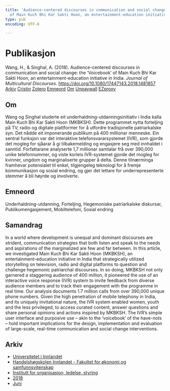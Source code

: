 ```yaml
---
title: 'Audience-centered discourses in communication and social change: the ‘Voicebook’
  of Main Kuch Bhi Kar Sakti Hoon, an entertainment-education initiative in India'
type: pub
encoding: UTF-8

---
```

<h1>Publikasjon</h1>
<article id="csl-bib-container-FHZ3NMJX" class="csl-bib-container">
  <div class="csl-bib-body"> <div class="csl-entry">Wang, H., &#38; Singhal, A. (2018). Audience-centered discourses in communication and social change: the ‘Voicebook’ of Main Kuch Bhi Kar Sakti Hoon, an entertainment-education initiative in India. <i>Journal of Multicultural Discourses</i>. <a href="https://doi.org/10.1080/17447143.2018.1481857">https://doi.org/10.1080/17447143.2018.1481857</a></div> </div>
  <div class="csl-bib-buttons">
    <a href="#taxonomy-article-FHZ3NMJX" alt="archive" class="csl-bib-button">Arkiv</a>
    <a href="https://app.cristin.no/results/show.jsf?id=1593280" alt="Cristin" class="csl-bib-button">Cristin</a>
    <a href="http://zotero.org/groups/5881554/items/FHZ3NMJX" alt="Zotero" class="csl-bib-button">Zotero</a>
    <a href="#keywords-article-FHZ3NMJX" alt="keywords" class="csl-bib-button">Emneord</a>
    <a href="#about-article-FHZ3NMJX" alt="about_pub" class="csl-bib-button">Om</a>
    <a href="https://doi.org/10.1080/17447143.2018.1481857" alt="Unpaywall" class="csl-bib-button">Unpaywall</a>
    <a href="https://doi.org/10.1080/17447143.2018.1481857" alt="EZproxy" class="csl-bib-button">EZproxy</a>
  </div>
  <div id="csl-bib-meta-container-FHZ3NMJX"></div>
</article>
<div id="csl-bib-meta-FHZ3NMJX" class="csl-bib-meta">
  <article id="about-article-FHZ3NMJX" class="about_pub-article">
    <h1>Om</h1>
    Wang og Singhal studerte eit underhaldning-utdanningsinitiativ i India kalla Main Kuch Bhi Kar Sakti Hoon (MKBKSH). Dette programmet nytta forteljing på TV, radio og digitale plattformer for å utfordre tradisjonelle patriarkalske syn. Det nådde eit imponerande publikum på 400 millionar menneske. Ein sentral funksjon var det interaktive telefonsvararsystemet (IVR), som gjorde det mogleg for sjåarar å gi tilbakemelding og engasjere seg med innhaldet i sanntid. Forfattarane analyserte 1,7 millionar samtalar frå over 390,000 unike telefonnummer, og viste korleis IVR-systemet gjorde det mogleg for kvinner, ungdom og marginaliserte grupper å delta. Denne tilnærminga framhevar potensialet til enkel, tilgjengeleg teknologi for å fremje kommunikasjon og sosial endring, og gjer det lettare for underrepresenterte stemmer å bli høyrde og involverte.
  </article>
  <article id="keywords-article-FHZ3NMJX" class="keywords-article">
    <h1>Emneord</h1>
    Underhaldning-utdanning, Forteljing, Hegemoniske patriarkalske diskursar, Publikumengasjement, Mobiltelefoni, Sosial endring
  </article>
  <article id="abstract-article-FHZ3NMJX" class="abstract-article">
    <h1>Samandrag</h1>
    In a world where development is unequal and dominant discourses are strident, communication strategies that both listen and speak to the needs and aspirations of the marginalized are few and far between. In this article, we investigated Main Kuch Bhi Kar Sakti Hoon (MKBKSH), an entertainment-education initiative in India that strategically utilized storytelling on television, radio and digital platforms to question and challenge hegemonic patriarchal discourses. In so doing, MKBKSH not only garnered a staggering audience of 400 million, it pioneered the use of an interactive voice response (IVR) system to invite feedback from diverse audience members and to track their engagement with the programme in real time. Our analysis documents 1.7 million calls from over 390,000 unique phone numbers. Given the high penetration of mobile telephony in India, and its uniquely invitational nature, the IVR system enabled women, youth and the less privileged, to access curated content, answer questions and share personal opinions and actions inspired by MKBKSH. The IVR’s simple user interface and purposive use – akin to the ‘voicebook’ of the have-nots – hold important implications for the design, implementation and evaluation of large-scale, real-time communication and social change interventions.
  </article>
  <article id="taxonomy-article-FHZ3NMJX" class="taxonomy-article">
    <h1>Arkiv</h1>
    <ul>
      <li><a href="{{< params subfolder >}}nn/archive/?key=3DCRN523">Universitetet i Innlandet</a></li>
      <li><a href="{{< params subfolder >}}nn/archive/?key=DU8Q9LN9">Handelshøgskolen Innlandet - Fakultet for økonomi og samfunnsvitenskap</a></li>
      <li><a href="{{< params subfolder >}}nn/archive/?key=4LUWR3ZM">Institutt for organisasjon, ledelse, styring</a></li>
      <li><a href="{{< params subfolder >}}nn/archive/?key=32SCKVEY">2018</a></li>
      <li><a href="{{< params subfolder >}}nn/archive/?key=PH6GLULZ">Juni</a></li>
    </ul>
  </article>
</div>
